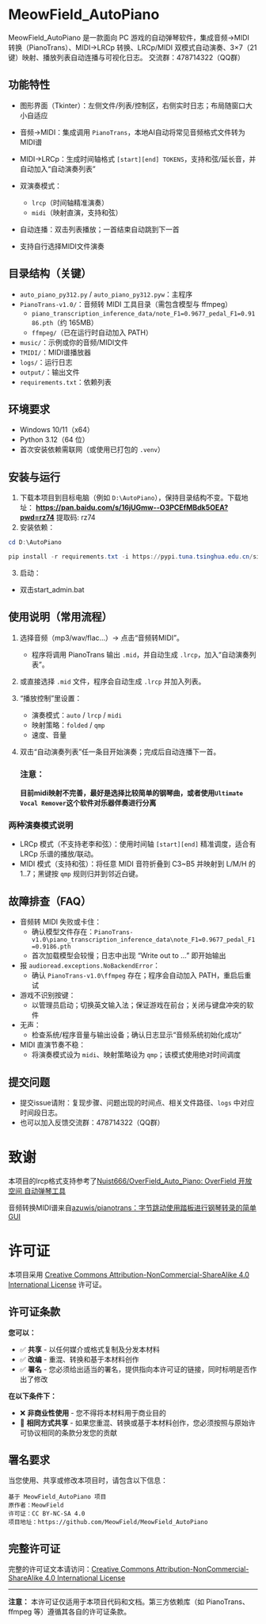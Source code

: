 # MeowField_AutoPiano

MeowField_AutoPiano 是一款面向 PC 游戏的自动弹琴软件，集成音频→MIDI 转换（PianoTrans）、MIDI→LRCp 转换、LRCp/MIDI 双模式自动演奏、3×7（21 键）映射、播放列表自动连播与可视化日志。
交流群：478714322（QQ群）


## 功能特性
- 图形界面（Tkinter）：左侧文件/列表/控制区，右侧实时日志；布局随窗口大小自适应
- 音频→MIDI：集成调用 `PianoTrans`，本地AI自动将常见音频格式文件转为MIDI谱

- MIDI→LRCp：生成时间轴格式 `[start][end] TOKENS`，支持和弦/延长音，并自动加入“自动演奏列表”
- 双演奏模式：
  - `lrcp`（时间轴精准演奏）
  - `midi`（映射直演，支持和弦）
- 自动连播：双击列表播放；一首结束自动跳到下一首
- 支持自行选择MIDI文件演奏

## 目录结构（关键）
- `auto_piano_py312.py` / `auto_piano_py312.pyw`：主程序
- `PianoTrans-v1.0/`：音频转 MIDI 工具目录（需包含模型与 ffmpeg）
  - `piano_transcription_inference_data/note_F1=0.9677_pedal_F1=0.9186.pth`（约 165MB）
  - `ffmpeg/`（已在运行时自动加入 PATH）
- `music/`：示例或你的音频/MIDI文件
- `TMIDI/`：MIDI谱播放器
- `logs/`：运行日志
- `output/`：输出文件
- `requirements.txt`：依赖列表

## 环境要求
- Windows 10/11（x64）
- Python 3.12（64 位）
- 首次安装依赖需联网（或使用已打包的 `.venv`）

## 安装与运行
1) 下载本项目到目标电脑（例如 `D:\AutoPiano`），保持目录结构不变。下载地址： **https://pan.baidu.com/s/16jUGmw--O3PCEfMBdk5OEA?pwd=rz74**  提取码: rz74 
2) 安装依赖：
```powershell
cd D:\AutoPiano

pip install -r requirements.txt -i https://pypi.tuna.tsinghua.edu.cn/simple
```
3) 启动：
- 双击start_admin.bat



## 使用说明（常用流程）
1. 选择音频（mp3/wav/flac…）→ 点击“音频转MIDI”。
   - 程序将调用 PianoTrans 输出 `.mid`，并自动生成 `.lrcp`，加入“自动演奏列表”。

2. 或直接选择 `.mid` 文件，程序会自动生成 `.lrcp` 并加入列表。

3. “播放控制”里设置：
   - 演奏模式：`auto` / `lrcp` / `midi`
   - 映射策略：`folded` / `qmp`
   - 速度、音量

4. 双击“自动演奏列表”任一条目开始演奏；完成后自动连播下一首。

   ### 注意：

   **目前midi映射不完善，最好是选择比较简单的钢琴曲，或者使用`Ultimate Vocal Remover`这个软件对乐器伴奏进行分离**

### 两种演奏模式说明
- LRCp 模式（不支持老李和弦）：使用时间轴 `[start][end]` 精准调度，适合有 LRCp 乐谱的播放/联动。
- MIDI 模式（支持和弦）：将任意 MIDI 音符折叠到 C3~B5 并映射到 L/M/H 的 1..7；黑键按 `qmp` 规则归并到邻近白键。

## 故障排查（FAQ）
- 音频转 MIDI 失败或卡住：
  - 确认模型文件存在：`PianoTrans-v1.0\piano_transcription_inference_data\note_F1=0.9677_pedal_F1=0.9186.pth`
  - 首次加载模型会较慢；日志中出现 “Write out to …” 即开始输出
- 报 `audioread.exceptions.NoBackendError`：
  - 确认 `PianoTrans-v1.0\ffmpeg` 存在；程序会自动加入 PATH，重启后重试
- 游戏不识别按键：
  - 以管理员启动；切换英文输入法；保证游戏在前台；关闭与键盘冲突的软件
- 无声：
  - 检查系统/程序音量与输出设备；确认日志显示“音频系统初始化成功”
- MIDI 直演节奏不稳：
  - 将演奏模式设为 `midi`、映射策略设为 `qmp`；该模式使用绝对时间调度

## 提交问题
- 提交issue请附：复现步骤、问题出现的时间点、相关文件路径、`logs` 中对应时间段日志。
- 也可以加入反馈交流群：478714322（QQ群）

# 致谢

本项目的lrcp格式支持参考了[Nuist666/OverField_Auto_Piano: OverField 开放空间 自动弹琴工具](https://github.com/Nuist666/OverField_Auto_Piano)

音频转换MIDI谱来自[azuwis/pianotrans：字节跳动使用踏板进行钢琴转录的简单 GUI](https://github.com/azuwis/pianotrans)

# 许可证

本项目采用 [Creative Commons Attribution-NonCommercial-ShareAlike 4.0 International License](https://creativecommons.org/licenses/by-nc-sa/4.0/) 许可证。

## 许可证条款

**您可以：**
- ✅ **共享** - 以任何媒介或格式复制及分发本材料
- ✅ **改编** - 重混、转换和基于本材料创作
- ✅ **署名** - 您必须给出适当的署名，提供指向本许可证的链接，同时标明是否作出了修改

**在以下条件下：**
- ❌ **非商业性使用** - 您不得将本材料用于商业目的
- 🔄 **相同方式共享** - 如果您重混、转换或基于本材料创作，您必须按照与原始许可协议相同的条款分发您的贡献

## 署名要求

当您使用、共享或修改本项目时，请包含以下信息：

```
基于 MeowField_AutoPiano 项目
原作者：MeowField
许可证：CC BY-NC-SA 4.0
项目地址：https://github.com/MeowField/MeowField_AutoPiano
```

## 完整许可证

完整的许可证文本请访问：[Creative Commons Attribution-NonCommercial-ShareAlike 4.0 International License](https://creativecommons.org/licenses/by-nc-sa/4.0/legalcode)

---

**注意：** 本许可证仅适用于本项目代码和文档。第三方依赖库（如 PianoTrans、ffmpeg 等）遵循其各自的许可证条款。

